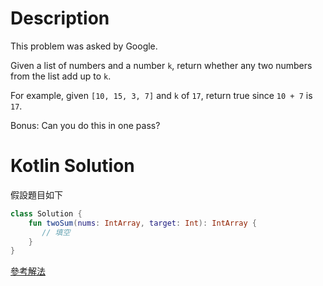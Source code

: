 # Description

This problem was asked by Google.

Given a list of numbers and a number `k`, return whether any two numbers from the list add up to `k`.

For example, given `[10, 15, 3, 7]` and `k` of `17`, return true since `10 + 7` is `17`.

Bonus: Can you do this in one pass?

# Kotlin Solution

假設題目如下

```kotlin
class Solution {
    fun twoSum(nums: IntArray, target: Int): IntArray {
       // 填空
    }
}
```

[參考解法](./kotlin/001.kt)
